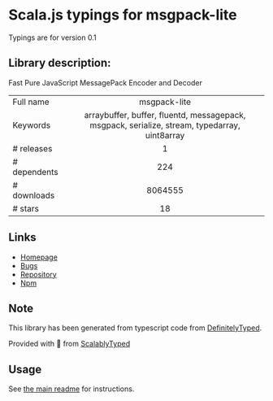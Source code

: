 
# Scala.js typings for msgpack-lite

Typings are for version 0.1

## Library description:
Fast Pure JavaScript MessagePack Encoder and Decoder

|                    |                 |
| ------------------ | :-------------: |
| Full name          | msgpack-lite |
| Keywords           | arraybuffer, buffer, fluentd, messagepack, msgpack, serialize, stream, typedarray, uint8array |
| # releases         | 1 |
| # dependents       | 224 |
| # downloads        | 8064555 |
| # stars            | 18 |

## Links
- [Homepage](https://github.com/kawanet/msgpack-lite)
- [Bugs](https://github.com/kawanet/msgpack-lite/issues)
- [Repository](https://github.com/kawanet/msgpack-lite)
- [Npm](https://www.npmjs.com/package/msgpack-lite)
    


## Note
This library has been generated from typescript code from [DefinitelyTyped](https://definitelytyped.org).

Provided with :purple_heart: from [ScalablyTyped](https://github.com/oyvindberg/ScalablyTyped)

## Usage
See [the main readme](../../readme.md) for instructions.



